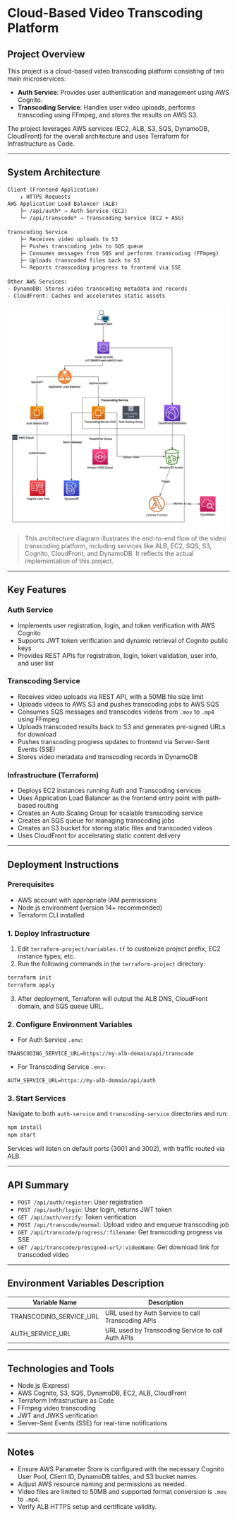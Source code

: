 # Cloud-Based Video Transcoding Platform

## Project Overview

This project is a cloud-based video transcoding platform consisting of two main microservices:

* **Auth Service**: Provides user authentication and management using AWS Cognito.
* **Transcoding Service**: Handles user video uploads, performs transcoding using FFmpeg, and stores the results on AWS S3.

The project leverages AWS services (EC2, ALB, S3, SQS, DynamoDB, CloudFront) for the overall architecture and uses Terraform for Infrastructure as Code.

---

## System Architecture

```plaintext
Client (Frontend Application)
    ↓ HTTPS Requests
AWS Application Load Balancer (ALB)
    ├─ /api/auth* → Auth Service (EC2)
    └─ /api/transcode* → Transcoding Service (EC2 + ASG)
    
Transcoding Service
    ├─ Receives video uploads to S3
    ├─ Pushes transcoding jobs to SQS queue
    ├─ Consumes messages from SQS and performs transcoding (FFmpeg)
    ├─ Uploads transcoded files back to S3
    └─ Reports transcoding progress to frontend via SSE

Other AWS Services:
- DynamoDB: Stores video transcoding metadata and records
- CloudFront: Caches and accelerates static assets
```

![System Architecture Diagram](./docs/architecture-diagram.jpg)

> This architecture diagram illustrates the end-to-end flow of the video transcoding platform, including services like ALB, EC2, SQS, S3, Cognito, CloudFront, and DynamoDB. It reflects the actual implementation of this project.

---

## Key Features

### Auth Service

* Implements user registration, login, and token verification with AWS Cognito
* Supports JWT token verification and dynamic retrieval of Cognito public keys
* Provides REST APIs for registration, login, token validation, user info, and user list

### Transcoding Service

* Receives video uploads via REST API, with a 50MB file size limit
* Uploads videos to AWS S3 and pushes transcoding jobs to AWS SQS
* Consumes SQS messages and transcodes videos from `.mov` to `.mp4` using FFmpeg
* Uploads transcoded results back to S3 and generates pre-signed URLs for download
* Pushes transcoding progress updates to frontend via Server-Sent Events (SSE)
* Stores video metadata and transcoding records in DynamoDB

### Infrastructure (Terraform)

* Deploys EC2 instances running Auth and Transcoding services
* Uses Application Load Balancer as the frontend entry point with path-based routing
* Creates an Auto Scaling Group for scalable transcoding service
* Creates an SQS queue for managing transcoding jobs
* Creates an S3 bucket for storing static files and transcoded videos
* Uses CloudFront for accelerating static content delivery

---

## Deployment Instructions

### Prerequisites

* AWS account with appropriate IAM permissions
* Node.js environment (version 14+ recommended)
* Terraform CLI installed

### 1. Deploy Infrastructure

1. Edit `terraform-project/variables.tf` to customize project prefix, EC2 instance types, etc.
2. Run the following commands in the `terraform-project` directory:

```bash
terraform init
terraform apply
```

3. After deployment, Terraform will output the ALB DNS, CloudFront domain, and SQS queue URL.

### 2. Configure Environment Variables

* For Auth Service `.env`:

```
TRANSCODING_SERVICE_URL=https://my-alb-domain/api/transcode
```

* For Transcoding Service `.env`:

```
AUTH_SERVICE_URL=https://my-alb-domain/api/auth
```

### 3. Start Services

Navigate to both `auth-service` and `transcoding-service` directories and run:

```bash
npm install
npm start
```

Services will listen on default ports (3001 and 3002), with traffic routed via ALB.

---

## API Summary

* `POST /api/auth/register`: User registration
* `POST /api/auth/login`: User login, returns JWT token
* `GET /api/auth/verify`: Token verification
* `POST /api/transcode/normal`: Upload video and enqueue transcoding job
* `GET /api/transcode/progress/:filename`: Get transcoding progress via SSE
* `GET /api/transcode/presigned-url/:videoName`: Get download link for transcoded video

---

## Environment Variables Description

| Variable Name             | Description                                       |
| ------------------------- | ------------------------------------------------- |
| TRANSCODING\_SERVICE\_URL | URL used by Auth Service to call Transcoding APIs |
| AUTH\_SERVICE\_URL        | URL used by Transcoding Service to call Auth APIs |

---

## Technologies and Tools

* Node.js (Express)
* AWS Cognito, S3, SQS, DynamoDB, EC2, ALB, CloudFront
* Terraform Infrastructure as Code
* FFmpeg video transcoding
* JWT and JWKS verification
* Server-Sent Events (SSE) for real-time notifications

---

## Notes

* Ensure AWS Parameter Store is configured with the necessary Cognito User Pool, Client ID, DynamoDB tables, and S3 bucket names.
* Adjust AWS resource naming and permissions as needed.
* Video files are limited to 50MB and supported format conversion is `.mov` to `.mp4`.
* Verify ALB HTTPS setup and certificate validity.
